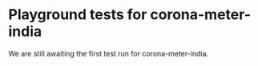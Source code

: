 # Playground tests for corona-meter-india
We are still awaiting the first test run for corona-meter-india.
